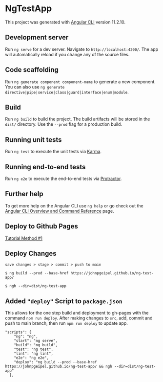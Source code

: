 # NgTestApp

This project was generated with [Angular CLI](https://github.com/angular/angular-cli) version 11.2.10.

## Development server

Run `ng serve` for a dev server. Navigate to `http://localhost:4200/`. The app will automatically reload if you change any of the source files.

## Code scaffolding

Run `ng generate component component-name` to generate a new component. You can also use `ng generate directive|pipe|service|class|guard|interface|enum|module`.

## Build

Run `ng build` to build the project. The build artifacts will be stored in the `dist/` directory. Use the `--prod` flag for a production build.

## Running unit tests

Run `ng test` to execute the unit tests via [Karma](https://karma-runner.github.io).

## Running end-to-end tests

Run `ng e2e` to execute the end-to-end tests via [Protractor](http://www.protractortest.org/).

## Further help

To get more help on the Angular CLI use `ng help` or go check out the [Angular CLI Overview and Command Reference](https://angular.io/cli) page.

## Deploy to Github Pages
[Tutorial Method #1](https://www.logic24by7.com/how-to-deploy-an-angular-app-to-github-pages/)

## Deploy Changes
`save changes > stage > commit > push to main`

`$ ng build --prod --base-href https://johnpgeipel.github.io/ng-test-app/`

`$ ngh --dir=dist/ng-test-app`
## Added `"deploy"` Script to `package.json`
This allows for the one step build and deployment to gh-pages with the command ```npm run deploy```. After making changes to `src`, add, commit and push to main branch, then run `npm run deploy` to update app.
```
"scripts": {
    "ng": "ng",
    "start": "ng serve",
    "build": "ng build",
    "test": "ng test",
    "lint": "ng lint",
    "e2e": "ng e2e",
    "deploy": "ng build --prod --base-href https://johnpgeipel.github.io/ng-test-app/ && ngh --dir=dist/ng-test-app"
  },
```